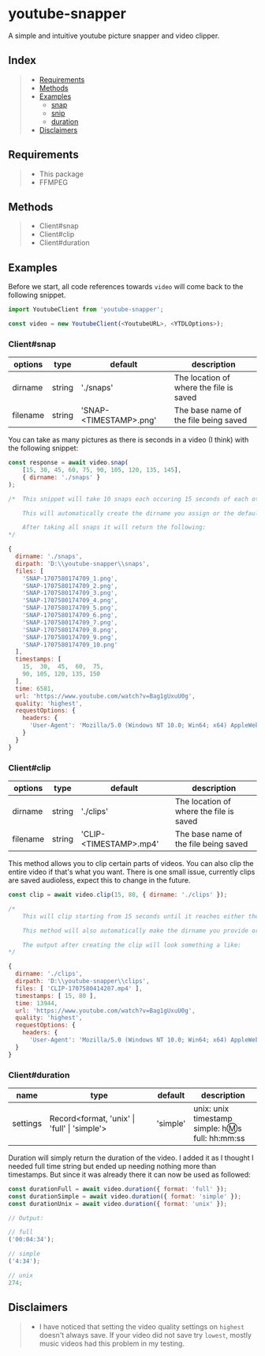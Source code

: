 <!-- @format -->

# youtube-snapper

A simple and intuitive youtube picture snapper and video clipper.

## Index

> - [Requirements](#requirements)
> - [Methods](#methods)
> - [Examples](#examples)
>   - [snap](#clientsnap)
>   - [snip](#clientsnip)
>   - [duration](#clientduration)
> - [Disclaimers](#disclaimers)

## Requirements

> - This package
> - FFMPEG

## Methods

> - Client#snap
> - Client#clip
> - Client#duration

## Examples

Before we start, all code references towards `video` will come back to the following snippet.

```js
import YoutubeClient from 'youtube-snapper';

const video = new YoutubeClient(<YoutubeURL>, <YTDLOptions>);
```

### Client#snap

| options  | type   | default                 | description                             |
| -------- | ------ | ----------------------- | --------------------------------------- |
| dirname  | string | './snaps'               | The location of where the file is saved |
| filename | string | 'SNAP-\<TIMESTAMP>.png' | The base name of the file being saved   |

You can take as many pictures as there is seconds in a video (I think) with the following snippet:

```js
const response = await video.snap(
    [15, 30, 45, 60, 75, 90, 105, 120, 135, 145],
    { dirname: './snaps' }
);

/*  This snippet will take 10 snaps each occuring 15 seconds of each other.

    This will automatically create the dirname you assign or the default dirname which is `./snaps`.

    After taking all snaps it will return the following:
*/

{
  dirname: './snaps',
  dirpath: 'D:\\youtube-snapper\\snaps',
  files: [
    'SNAP-1707580174709_1.png',
    'SNAP-1707580174709_2.png',
    'SNAP-1707580174709_3.png',
    'SNAP-1707580174709_4.png',
    'SNAP-1707580174709_5.png',
    'SNAP-1707580174709_6.png',
    'SNAP-1707580174709_7.png',
    'SNAP-1707580174709_8.png',
    'SNAP-1707580174709_9.png',
    'SNAP-1707580174709_10.png'
  ],
  timestamps: [
    15,  30,  45,  60,  75,
    90, 105, 120, 135, 150
  ],
  time: 6581,
  url: 'https://www.youtube.com/watch?v=Bag1gUxuU0g',
  quality: 'highest',
  requestOptions: {
    headers: {
      'User-Agent': 'Mozilla/5.0 (Windows NT 10.0; Win64; x64) AppleWebKit/537.36 (KHTML, like Gecko) Chrome/87.0.4280.101 Safari/537.36'
    }
  }
}
```

### Client#clip

| options  | type   | default                 | description                             |
| -------- | ------ | ----------------------- | --------------------------------------- |
| dirname  | string | './clips'               | The location of where the file is saved |
| filename | string | 'CLIP-\<TIMESTAMP>.mp4' | The base name of the file being saved   |

This method allows you to clip certain parts of videos. You can also clip the entire video if that's what you want. There is one small issue, currently clips are saved audioless, expect this to change in the future.

```js
const clip = await video.clip(15, 80, { dirname: './clips' });

/*
    This will clip starting from 15 seconds until it reaches either the end of the video or when the video is at 80 seconds.

    This method will also automatically make the dirname you provide or fallback onto the default dirname which is `./clips`.

    The output after creating the clip will look something a like:
*/

{
  dirname: './clips',
  dirpath: 'D:\\youtube-snapper\\clips',
  files: [ 'CLIP-1707580414207.mp4' ],
  timestamps: [ 15, 80 ],
  time: 13944,
  url: 'https://www.youtube.com/watch?v=Bag1gUxuU0g',
  quality: 'highest',
  requestOptions: {
    headers: {
      'User-Agent': 'Mozilla/5.0 (Windows NT 10.0; Win64; x64) AppleWebKit/537.36 (KHTML, like Gecko) Chrome/87.0.4280.101 Safari/537.36'
  }
}
```

### Client#duration

| name     | type                                         | default  | description                                             |
| -------- | -------------------------------------------- | -------- | ------------------------------------------------------- |
| settings | Record<format, 'unix' \| 'full' \| 'simple'> | 'simple' | unix: unix timestamp<br>simple: h:m:s<br>full: hh:mm:ss |

Duration will simply return the duration of the video. I added it as I thought I needed full time string but ended up needing nothing more than timestamps. But since it was already there it can now be used as followed:

```js
const durationFull = await video.duration({ format: 'full' });
const durationSimple = await video.duration({ format: 'simple' });
const durationUnix = await video.duration({ format: 'unix' });

// Output:

// full
('00:04:34');

// simple
('4:34');

// unix
274;
```

## Disclaimers

> - I have noticed that setting the video quality settings on `highest` doesn't always save. If your video did not save try `lowest`, mostly music videos had this problem in my testing.
